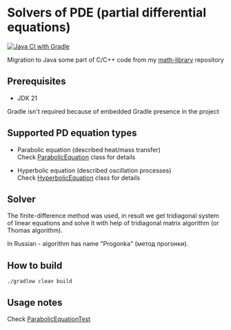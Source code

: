 # Solvers of PDE (partial differential equations)

[![Java CI with Gradle](https://github.com/andrei-punko/math-pde/actions/workflows/gradle.yml/badge.svg)](https://github.com/andrei-punko/math-pde/actions/workflows/gradle.yml)

Migration to Java some part of C/C++ code from my [math-library](https://github.com/andrei-punko/math-library) repository

## Prerequisites

- JDK 21

Gradle isn't required because of embedded Gradle presence in the project

## Supported PD equation types

- Parabolic equation (described heat/mass transfer)  
  Check [ParabolicEquation](src/main/java/by/andd3dfx/math/pde/equation/ParabolicEquation.java) class for details

- Hyperbolic equation (described oscillation processes)  
  Check [HyperbolicEquation](src/main/java/by/andd3dfx/math/pde/equation/HyperbolicEquation.java) class for details

## Solver
The finite-difference method was used, in result we get tridiagonal system of linear equations 
and solve it with help of tridiagonal matrix algorithm (or Thomas algorithm).

In Russian - algorithm has name "Progonka" (метод прогонки).

## How to build

```shell
./gradlew clean build
```

## Usage notes

Check [ParabolicEquationTest](src/test/java/by/andd3dfx/math/pde/equation/ParabolicEquationTest.java)
